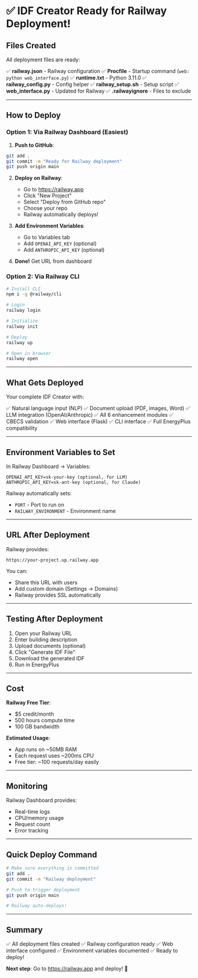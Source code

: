 # ✅ IDF Creator Ready for Railway Deployment!

## Files Created

All deployment files are ready:

✅ **railway.json** - Railway configuration
✅ **Procfile** - Startup command (`web: python web_interface.py`)
✅ **runtime.txt** - Python 3.11.0
✅ **railway_config.py** - Config helper
✅ **railway_setup.sh** - Setup script
✅ **web_interface.py** - Updated for Railway
✅ **.railwayignore** - Files to exclude

---

## How to Deploy

### Option 1: Via Railway Dashboard (Easiest)

1. **Push to GitHub**:
```bash
git add .
git commit -m "Ready for Railway deployment"
git push origin main
```

2. **Deploy on Railway**:
   - Go to https://railway.app
   - Click "New Project"
   - Select "Deploy from GitHub repo"
   - Choose your repo
   - Railway automatically deploys!

3. **Add Environment Variables**:
   - Go to Variables tab
   - Add `OPENAI_API_KEY` (optional)
   - Add `ANTHROPIC_API_KEY` (optional)

4. **Done!** Get URL from dashboard

### Option 2: Via Railway CLI

```bash
# Install CLI
npm i -g @railway/cli

# Login
railway login

# Initialize
railway init

# Deploy
railway up

# Open in browser
railway open
```

---

## What Gets Deployed

Your complete IDF Creator with:

✅ Natural language input (NLP)
✅ Document upload (PDF, images, Word)
✅ LLM integration (OpenAI/Anthropic)
✅ All 6 enhancement modules
✅ CBECS validation
✅ Web interface (Flask)
✅ CLI interface
✅ Full EnergyPlus compatibility

---

## Environment Variables to Set

In Railway Dashboard → Variables:

```
OPENAI_API_KEY=sk-your-key (optional, for LLM)
ANTHROPIC_API_KEY=sk-ant-key (optional, for Claude)
```

Railway automatically sets:
- `PORT` - Port to run on
- `RAILWAY_ENVIRONMENT` - Environment name

---

## URL After Deployment

Railway provides:
```
https://your-project.up.railway.app
```

You can:
- Share this URL with users
- Add custom domain (Settings → Domains)
- Railway provides SSL automatically

---

## Testing After Deployment

1. Open your Railway URL
2. Enter building description
3. Upload documents (optional)
4. Click "Generate IDF File"
5. Download the generated IDF
6. Run in EnergyPlus

---

## Cost

**Railway Free Tier**:
- $5 credit/month
- 500 hours compute time
- 100 GB bandwidth

**Estimated Usage**:
- App runs on ~50MB RAM
- Each request uses ~200ms CPU
- Free tier: ~100 requests/day easily

---

## Monitoring

Railway Dashboard provides:
- Real-time logs
- CPU/memory usage
- Request count
- Error tracking

---

## Quick Deploy Command

```bash
# Make sure everything is committed
git add .
git commit -m "Railway deployment"

# Push to trigger deployment
git push origin main

# Railway auto-deploys!
```

---

## Summary

✅ All deployment files created
✅ Railway configuration ready
✅ Web interface configured
✅ Environment variables documented
✅ Ready to deploy!

**Next step**: Go to https://railway.app and deploy! 🚀

